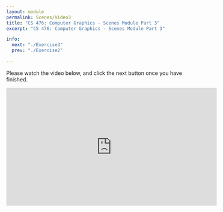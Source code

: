```yaml
---
layout: module
permalink: Scenes/Video3
title: "CS 476: Computer Graphics - Scenes Module Part 3"
excerpt: "CS 476: Computer Graphics - Scenes Module Part 3"

info:
  next: "./Exercise3"
  prev: "./Exercise2"
  
---
```


Please watch the video below, and click the next button once you have finished. 

<iframe width="560" height="315" src="https://www.youtube.com/embed/XAMcU4Izuv8" frameborder="0" allow="accelerometer; autoplay; clipboard-write; encrypted-media; gyroscope; picture-in-picture" allowfullscreen></iframe>